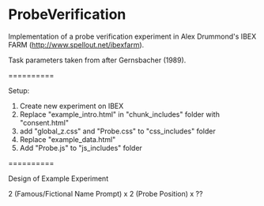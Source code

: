 ProbeVerification
==========

Implementation of a probe verification experiment in Alex Drummond's IBEX FARM (http://www.spellout.net/ibexfarm).

Task parameters taken from after Gernsbacher (1989).


==========

Setup:
  1. Create new experiment on IBEX
  2. Replace "example_intro.html" in "chunk_includes" folder with "consent.html"
  3. add "global_z.css" and "Probe.css" to "css_includes" folder
  4. Replace "example_data.html"
  5. Add "Probe.js" to "js_includes" folder

==========

Design of Example Experiment

2 (Famous/Fictional Name Prompt) x 2 (Probe Position) x ??

